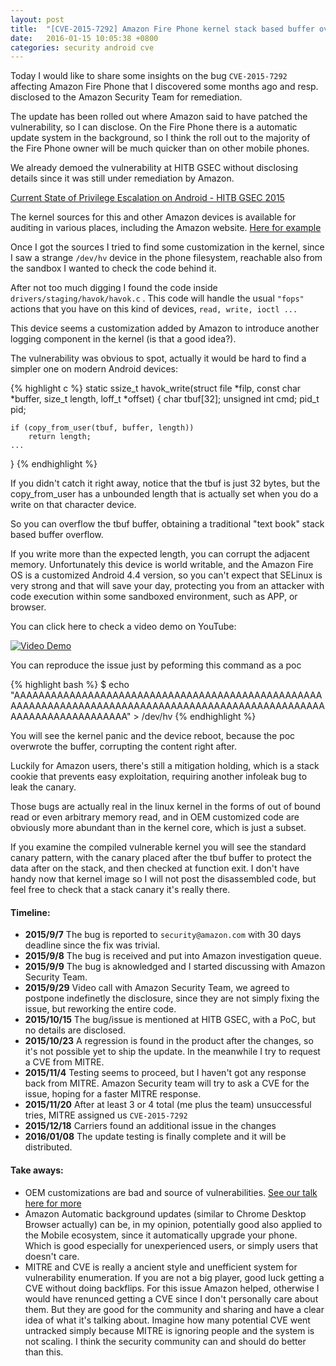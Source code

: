 ```yaml
---
layout: post
title:  "[CVE-2015-7292] Amazon Fire Phone kernel stack based buffer overflow"
date:   2016-01-15 10:05:38 +0800
categories: security android cve
---
```

Today I would like to share some insights on the bug `CVE-2015-7292` affecting Amazon Fire Phone that I discovered some months ago and resp. disclosed to the Amazon Security Team for remediation.

The update has been rolled out where Amazon said to have patched the vulnerability, so I can disclose.
On the Fire Phone there is a automatic update system in the background, so I think the roll out to the majority of the Fire Phone owner will be much quicker than on other mobile phones.

We already demoed the vulnerability at HITB GSEC without disclosing details since it was still under remediation by Amazon.

[Current State of Privilege Escalation on Android - HITB GSEC 2015][current-state-pe]

The kernel sources for this and other Amazon devices is available for auditing in various places, including the Amazon website. [Here for example][fire-phone-github]

Once I got the sources I tried to find some customization in the kernel, since I saw a strange `/dev/hv` device in the phone filesystem, reachable also from the sandbox I wanted to check the code behind it.

After not too much digging I found the code inside `drivers/staging/havok/havok.c` . This code will handle the usual `"fops"` actions that you have on this kind of devices, `read, write, ioctl ...`

This device seems a customization added by Amazon to introduce another logging component in the kernel (is that a good idea?).

The vulnerability was obvious to spot, actually it would be hard to find a simpler one on modern Android devices:

{% highlight c %}
static ssize_t havok_write(struct file *filp, const char *buffer,
            size_t length, loff_t *offset)
{
    char tbuf[32];
    unsigned int cmd;
    pid_t pid;

    if (copy_from_user(tbuf, buffer, length))
        return length;
    ...
}
{% endhighlight %}

If you didn't catch it right away, notice that the tbuf is just 32 bytes, but the copy_from_user has a unbounded length that is actually set when you do a write on that character device.

So you can overflow the tbuf buffer, obtaining a traditional "text book" stack based buffer overflow.

If you write more than the expected length, you can corrupt the adjacent memory.
Unfortunately this device is world writable, and the Amazon Fire OS is a customized Android 4.4 version, so you can't expect that SELinux is very strong and that will save your day, protecting you from an attacker with code execution within some sandboxed environment, such as APP, or browser.

You can click here to check a video demo on YouTube:

[![Video Demo](http://img.youtube.com/vi/BlkFATLW9MI/0.jpg)](https://www.youtube.com/watch?v=BlkFATLW9MI "Video Demo")


You can reproduce the issue just by peforming this command as a poc

{% highlight bash %}
$ echo "AAAAAAAAAAAAAAAAAAAAAAAAAAAAAAAAAAAAAAAAAAAAAAAAAAAAAAAAAAAAAAAAAAAAAAAAAAAAAAAAAAAAAAAAAAAAAAAAAAAAAAAAAAAAAAAAAAAAAAAA" > /dev/hv
{% endhighlight %}

You will see the kernel panic and the device reboot, because the poc overwrote the buffer, corrupting the content right after.

Luckily for Amazon users, there's still a mitigation holding, which is a stack cookie that prevents easy exploitation, requiring another infoleak bug to leak the canary.

Those bugs are actually real in the linux kernel in the forms of out of bound read or even arbitrary memory read, and in OEM customized code are obviously more abundant than in the kernel core, which is just a subset.

If you examine the compiled vulnerable kernel you will see the standard canary pattern, with the canary placed after the tbuf buffer to protect the data after on the stack, and then checked at function exit.
I don't have handy now that kernel image so I will not post the disassembled code, but feel free to check that a stack canary it's really there.

#### Timeline:
- **2015/9/7** The bug is reported to `security@amazon.com` with 30 days deadline since the fix was trivial.
- **2015/9/8** The bug is received and put into Amazon investigation queue.
- **2015/9/9** The bug is aknowledged and I started discussing with Amazon Security Team.
- **2015/9/29** Video call with Amazon Security Team, we agreed to postpone indefinetly the disclosure, since they are not simply fixing the issue, but reworking the entire code.
- **2015/10/15** The bug/issue is mentioned at HITB GSEC, with a PoC, but no details are disclosed.
- **2015/10/23** A regression is found in the product after the changes, so it's not possible yet to ship the update. In the meanwhile I try to request a CVE from MITRE.
- **2015/11/4** Testing seems to proceed, but I haven't got any response back from MITRE. Amazon Security team will try to ask a CVE for the issue, hoping for a faster MITRE response.
- **2015/11/20** After at least 3 or 4 total (me plus the team) unsuccessful tries, MITRE assigned us `CVE-2015-7292`
- **2015/12/18** Carriers found an additional issue in the changes
- **2016/01/08** The update testing is finally complete and it will be distributed.

#### Take aways:
- OEM customizations are bad and source of vulnerabilities. [See our talk here for more][current-state-pe]
- Amazon Automatic background updates (similar to Chrome Desktop Browser actually) can be, in my opinion, potentially good also applied to the Mobile ecosystem, since it automatically upgrade your phone. Which is good especially for unexperienced users, or simply users that doesn't care.
- MITRE and CVE is really a ancient style and unefficient system for vulnerability enumeration. If you are not a big player, good luck getting a CVE without doing backflips. For this issue Amazon helped, otherwise I would have renunced getting a CVE since I don't personally care about them. But they are good for the community and sharing and have a clear idea of what it's talking about. Imagine how many potential CVE went untracked simply because MITRE is ignoring people and the system is not scaling. I think the security community can and should do better than this.

[current-state-pe]: http://gsec.hitb.org/materials/sg2015/D2%20-%20Ryan%20Welton%20and%20Marco%20Grassi%20-%20Current%20State%20of%20Android%20Privilege%20Escalation.pdf
[fire-phone-github]: https://github.com/Fire-Phone/
